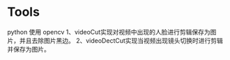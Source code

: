 # Tools
python 使用 opencv 
1、videoCut实现对视频中出现的人脸进行剪辑保存为图片，并且去除图片黑边。
2、videoDectCut实现当视频出现镜头切换时进行剪辑并保存为图片。
